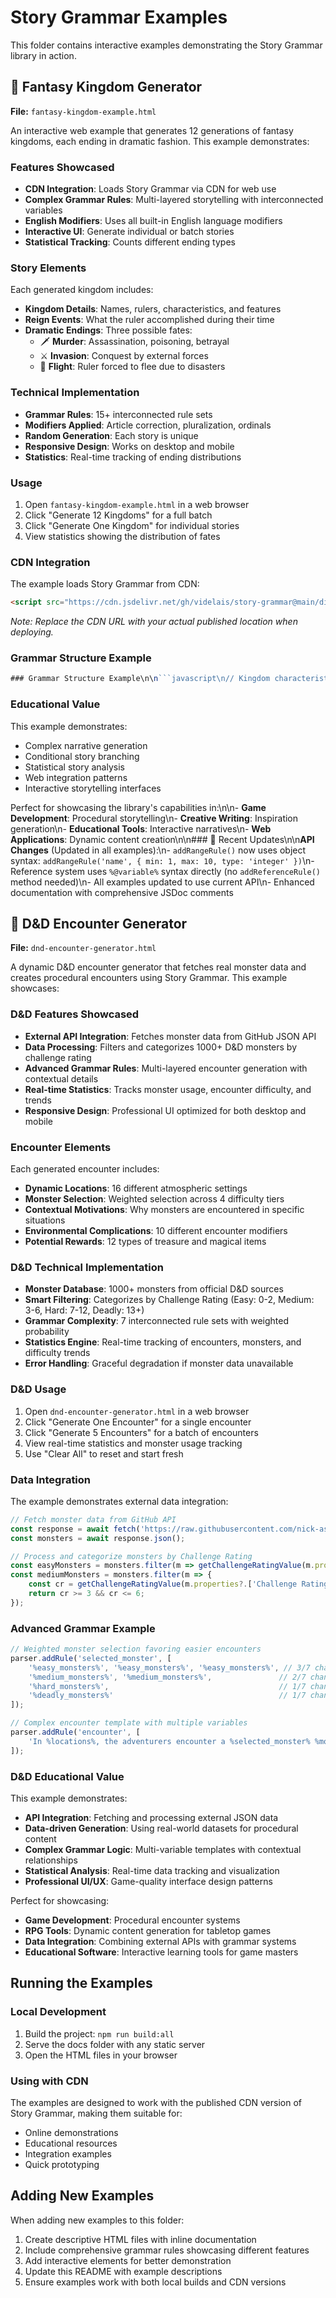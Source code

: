 # Story Grammar Examples

This folder contains interactive examples demonstrating the Story Grammar library in action.

## 🏰 Fantasy Kingdom Generator

**File:** `fantasy-kingdom-example.html`

An interactive web example that generates 12 generations of fantasy kingdoms, each ending in dramatic fashion. This example demonstrates:

### Features Showcased

- **CDN Integration**: Loads Story Grammar via CDN for web use
- **Complex Grammar Rules**: Multi-layered storytelling with interconnected variables
- **English Modifiers**: Uses all built-in English language modifiers
- **Interactive UI**: Generate individual or batch stories
- **Statistical Tracking**: Counts different ending types

### Story Elements

Each generated kingdom includes:

- **Kingdom Details**: Names, rulers, characteristics, and features
- **Reign Events**: What the ruler accomplished during their time
- **Dramatic Endings**: Three possible fates:
  - 🗡️ **Murder**: Assassination, poisoning, betrayal
  - ⚔️ **Invasion**: Conquest by external forces
  - 🏃 **Flight**: Ruler forced to flee due to disasters

### Technical Implementation

- **Grammar Rules**: 15+ interconnected rule sets
- **Modifiers Applied**: Article correction, pluralization, ordinals
- **Random Generation**: Each story is unique
- **Responsive Design**: Works on desktop and mobile
- **Statistics**: Real-time tracking of ending distributions

### Usage

1. Open `fantasy-kingdom-example.html` in a web browser
2. Click "Generate 12 Kingdoms" for a full batch
3. Click "Generate One Kingdom" for individual stories
4. View statistics showing the distribution of fates

### CDN Integration

The example loads Story Grammar from CDN:

```html
<script src="https://cdn.jsdelivr.net/gh/videlais/story-grammar@main/dist/story-grammar.bundle.js"></script>
```

*Note: Replace the CDN URL with your actual published location when deploying.*

### Grammar Structure Example

```javascript
### Grammar Structure Example\n\n```javascript\n// Kingdom characteristics\nparser.addRule('kingdom_names', ['Valdoria', 'Aethermoor', 'Drakmonia']);\nparser.addRule('ruler_titles', ['King', 'Queen', 'Emperor']);\n\n// Range rules for dynamic values\nparser.addRangeRule('reign_years', { min: 5, max: 50, type: 'integer' });\n\n// Story templates with references\nparser.addRule('kingdom_intro', [\n    'In the %kingdom_traits% kingdom of %kingdom_names%, %ruler_titles% %ruler_names% ruled for %reign_years% years.'\n]);\nparser.addRule('kingdom_continuation', [\n    'Later, %@ruler_titles% %@ruler_names% faced great challenges in %@kingdom_names%.'\n]);\n```
```

### Educational Value

This example demonstrates:

- Complex narrative generation
- Conditional story branching  
- Statistical story analysis
- Web integration patterns
- Interactive storytelling interfaces

Perfect for showcasing the library's capabilities in:\n\n- **Game Development**: Procedural storytelling\n- **Creative Writing**: Inspiration generation\n- **Educational Tools**: Interactive narratives\n- **Web Applications**: Dynamic content creation\n\n### 🔄 Recent Updates\n\n**API Changes** (Updated in all examples):\n- `addRangeRule()` now uses object syntax: `addRangeRule('name', { min: 1, max: 10, type: 'integer' })`\n- Reference system uses `%@variable%` syntax directly (no `addReferenceRule()` method needed)\n- All examples updated to use current API\n- Enhanced documentation with comprehensive JSDoc comments

## 🐉 D&D Encounter Generator

**File:** `dnd-encounter-generator.html`

A dynamic D&D encounter generator that fetches real monster data and creates procedural encounters using Story Grammar. This example showcases:

### D&D Features Showcased

- **External API Integration**: Fetches monster data from GitHub JSON API
- **Data Processing**: Filters and categorizes 1000+ D&D monsters by challenge rating
- **Advanced Grammar Rules**: Multi-layered encounter generation with contextual details
- **Real-time Statistics**: Tracks monster usage, encounter difficulty, and trends
- **Responsive Design**: Professional UI optimized for both desktop and mobile

### Encounter Elements

Each generated encounter includes:

- **Dynamic Locations**: 16 different atmospheric settings
- **Monster Selection**: Weighted selection across 4 difficulty tiers
- **Contextual Motivations**: Why monsters are encountered in specific situations
- **Environmental Complications**: 10 different encounter modifiers
- **Potential Rewards**: 12 types of treasure and magical items

### D&D Technical Implementation

- **Monster Database**: 1000+ monsters from official D&D sources
- **Smart Filtering**: Categorizes by Challenge Rating (Easy: 0-2, Medium: 3-6, Hard: 7-12, Deadly: 13+)
- **Grammar Complexity**: 7 interconnected rule sets with weighted probability
- **Statistics Engine**: Real-time tracking of encounters, monsters, and difficulty trends
- **Error Handling**: Graceful degradation if monster data unavailable

### D&D Usage

1. Open `dnd-encounter-generator.html` in a web browser
2. Click "Generate One Encounter" for a single encounter
3. Click "Generate 5 Encounters" for a batch of encounters  
4. View real-time statistics and monster usage tracking
5. Use "Clear All" to reset and start fresh

### Data Integration

The example demonstrates external data integration:

```javascript
// Fetch monster data from GitHub API
const response = await fetch('https://raw.githubusercontent.com/nick-aschenbach/dnd-data/refs/heads/main/data/monsters.json');
const monsters = await response.json();

// Process and categorize monsters by Challenge Rating
const easyMonsters = monsters.filter(m => getChallengeRatingValue(m.properties?.['Challenge Rating']) <= 2);
const mediumMonsters = monsters.filter(m => {
    const cr = getChallengeRatingValue(m.properties?.['Challenge Rating']);
    return cr >= 3 && cr <= 6;
});
```

### Advanced Grammar Example

```javascript
// Weighted monster selection favoring easier encounters
parser.addRule('selected_monster', [
    '%easy_monsters%', '%easy_monsters%', '%easy_monsters%', // 3/7 chance
    '%medium_monsters%', '%medium_monsters%',               // 2/7 chance  
    '%hard_monsters%',                                      // 1/7 chance
    '%deadly_monsters%'                                     // 1/7 chance
]);

// Complex encounter template with multiple variables
parser.addRule('encounter', [
    'In %locations%, the adventurers encounter a %selected_monster% %motivations%. %complications%. Victory might yield %rewards%.'
]);
```

### D&D Educational Value

This example demonstrates:

- **API Integration**: Fetching and processing external JSON data
- **Data-driven Generation**: Using real-world datasets for procedural content
- **Complex Grammar Logic**: Multi-variable templates with contextual relationships
- **Statistical Analysis**: Real-time data tracking and visualization
- **Professional UI/UX**: Game-quality interface design patterns

Perfect for showcasing:

- **Game Development**: Procedural encounter systems
- **RPG Tools**: Dynamic content generation for tabletop games
- **Data Integration**: Combining external APIs with grammar systems  
- **Educational Software**: Interactive learning tools for game masters

## Running the Examples

### Local Development

1. Build the project: `npm run build:all`
2. Serve the docs folder with any static server
3. Open the HTML files in your browser

### Using with CDN

The examples are designed to work with the published CDN version of Story Grammar, making them suitable for:

- Online demonstrations
- Educational resources
- Integration examples
- Quick prototyping

## Adding New Examples

When adding new examples to this folder:

1. Create descriptive HTML files with inline documentation
2. Include comprehensive grammar rules showcasing different features  
3. Add interactive elements for better demonstration
4. Update this README with example descriptions
5. Ensure examples work with both local builds and CDN versions

